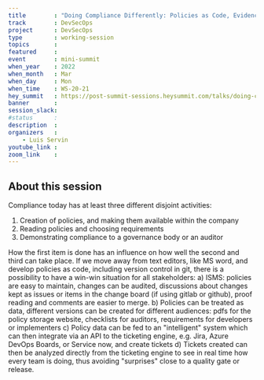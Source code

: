 ```yaml
---
title        : "Doing Compliance Differently: Policies as Code, Evidence-based compliance through automation"
track        : DevSecOps
project      : DevSecOps
type         : working-session
topics       :
featured     :
event        : mini-summit
when_year    : 2022
when_month   : Mar
when_day     : Mon
when_time    : WS-20-21
hey_summit   : https://post-summit-sessions.heysummit.com/talks/doing-compliance-differently-policies-as-code-evidence-based-compliance-through-automation
banner       : 
session_slack:
#status      : 
description  :
organizers   :
    - Luis Servin       
youtube_link : 
zoom_link    : 
---
```


## About this session
Compliance today has at least three different disjoint activities:
1. Creation of policies, and making them available within the company
2. Reading policies and choosing requirements
3. Demonstrating compliance to a governance body or an auditor

How the first item is done has an influence on how well the second and third can take place. If we move away from text editors, like MS word, and develop policies as code, including version control in git, there is a possibility to have a win-win situation for all stakeholders:
a) ISMS: policies are easy to maintain, changes can be audited, discussions about changes kept as issues or items in the change board (if using gitlab or github), proof reading and comments are easier to merge.
b) Policies can be treated as data, different versions can be created for different audiences: pdfs for the policy storage website, checklists for auditors, requirements for developers or implementers
c) Policy data can be fed to an "intelligent" system which can then integrate via an API to the ticketing engine, e.g. Jira, Azure DevOps Boards, or Service now, and create tickets
d) Tickets created can then be analyzed directly from the ticketing engine to see in real time how every team is doing, thus avoiding "surprises" close to a quality gate or release.
